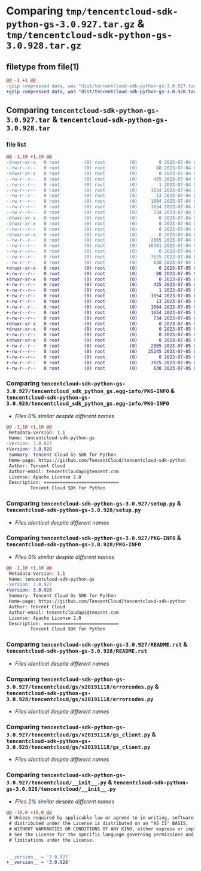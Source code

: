 # Comparing `tmp/tencentcloud-sdk-python-gs-3.0.927.tar.gz` & `tmp/tencentcloud-sdk-python-gs-3.0.928.tar.gz`

## filetype from file(1)

```diff
@@ -1 +1 @@
-gzip compressed data, was "dist/tencentcloud-sdk-python-gs-3.0.927.tar", last modified: Tue Jul  4 00:22:44 2023, max compression
+gzip compressed data, was "dist/tencentcloud-sdk-python-gs-3.0.928.tar", last modified: Wed Jul  5 00:26:48 2023, max compression
```

## Comparing `tencentcloud-sdk-python-gs-3.0.927.tar` & `tencentcloud-sdk-python-gs-3.0.928.tar`

### file list

```diff
@@ -1,19 +1,19 @@
-drwxr-xr-x   0 root         (0) root         (0)        0 2023-07-04 00:22:44.000000 tencentcloud-sdk-python-gs-3.0.927/
--rw-r--r--   0 root         (0) root         (0)       88 2023-07-04 00:22:44.000000 tencentcloud-sdk-python-gs-3.0.927/setup.cfg
-drwxr-xr-x   0 root         (0) root         (0)        0 2023-07-04 00:22:44.000000 tencentcloud-sdk-python-gs-3.0.927/tencentcloud_sdk_python_gs.egg-info/
--rw-r--r--   0 root         (0) root         (0)      435 2023-07-04 00:22:44.000000 tencentcloud-sdk-python-gs-3.0.927/tencentcloud_sdk_python_gs.egg-info/SOURCES.txt
--rw-r--r--   0 root         (0) root         (0)        1 2023-07-04 00:22:44.000000 tencentcloud-sdk-python-gs-3.0.927/tencentcloud_sdk_python_gs.egg-info/dependency_links.txt
--rw-r--r--   0 root         (0) root         (0)     1654 2023-07-04 00:22:44.000000 tencentcloud-sdk-python-gs-3.0.927/tencentcloud_sdk_python_gs.egg-info/PKG-INFO
--rw-r--r--   0 root         (0) root         (0)       13 2023-07-04 00:22:44.000000 tencentcloud-sdk-python-gs-3.0.927/tencentcloud_sdk_python_gs.egg-info/top_level.txt
--rw-r--r--   0 root         (0) root         (0)     1004 2023-07-04 00:22:44.000000 tencentcloud-sdk-python-gs-3.0.927/setup.py
--rw-r--r--   0 root         (0) root         (0)     1654 2023-07-04 00:22:44.000000 tencentcloud-sdk-python-gs-3.0.927/PKG-INFO
--rw-r--r--   0 root         (0) root         (0)      734 2023-07-04 00:22:44.000000 tencentcloud-sdk-python-gs-3.0.927/README.rst
-drwxr-xr-x   0 root         (0) root         (0)        0 2023-07-04 00:22:44.000000 tencentcloud-sdk-python-gs-3.0.927/tencentcloud/
-drwxr-xr-x   0 root         (0) root         (0)        0 2023-07-04 00:22:44.000000 tencentcloud-sdk-python-gs-3.0.927/tencentcloud/gs/
--rw-r--r--   0 root         (0) root         (0)        0 2023-07-04 00:22:44.000000 tencentcloud-sdk-python-gs-3.0.927/tencentcloud/gs/__init__.py
-drwxr-xr-x   0 root         (0) root         (0)        0 2023-07-04 00:22:44.000000 tencentcloud-sdk-python-gs-3.0.927/tencentcloud/gs/v20191118/
--rw-r--r--   0 root         (0) root         (0)     2065 2023-07-04 00:22:44.000000 tencentcloud-sdk-python-gs-3.0.927/tencentcloud/gs/v20191118/errorcodes.py
--rw-r--r--   0 root         (0) root         (0)    16381 2023-07-04 00:22:44.000000 tencentcloud-sdk-python-gs-3.0.927/tencentcloud/gs/v20191118/models.py
--rw-r--r--   0 root         (0) root         (0)        0 2023-07-04 00:22:44.000000 tencentcloud-sdk-python-gs-3.0.927/tencentcloud/gs/v20191118/__init__.py
--rw-r--r--   0 root         (0) root         (0)     7825 2023-07-04 00:22:44.000000 tencentcloud-sdk-python-gs-3.0.927/tencentcloud/gs/v20191118/gs_client.py
--rw-r--r--   0 root         (0) root         (0)      630 2023-07-04 00:22:44.000000 tencentcloud-sdk-python-gs-3.0.927/tencentcloud/__init__.py
+drwxr-xr-x   0 root         (0) root         (0)        0 2023-07-05 00:26:48.000000 tencentcloud-sdk-python-gs-3.0.928/
+-rw-r--r--   0 root         (0) root         (0)       88 2023-07-05 00:26:48.000000 tencentcloud-sdk-python-gs-3.0.928/setup.cfg
+drwxr-xr-x   0 root         (0) root         (0)        0 2023-07-05 00:26:48.000000 tencentcloud-sdk-python-gs-3.0.928/tencentcloud_sdk_python_gs.egg-info/
+-rw-r--r--   0 root         (0) root         (0)      435 2023-07-05 00:26:48.000000 tencentcloud-sdk-python-gs-3.0.928/tencentcloud_sdk_python_gs.egg-info/SOURCES.txt
+-rw-r--r--   0 root         (0) root         (0)        1 2023-07-05 00:26:48.000000 tencentcloud-sdk-python-gs-3.0.928/tencentcloud_sdk_python_gs.egg-info/dependency_links.txt
+-rw-r--r--   0 root         (0) root         (0)     1654 2023-07-05 00:26:48.000000 tencentcloud-sdk-python-gs-3.0.928/tencentcloud_sdk_python_gs.egg-info/PKG-INFO
+-rw-r--r--   0 root         (0) root         (0)       13 2023-07-05 00:26:48.000000 tencentcloud-sdk-python-gs-3.0.928/tencentcloud_sdk_python_gs.egg-info/top_level.txt
+-rw-r--r--   0 root         (0) root         (0)     1004 2023-07-05 00:26:48.000000 tencentcloud-sdk-python-gs-3.0.928/setup.py
+-rw-r--r--   0 root         (0) root         (0)     1654 2023-07-05 00:26:48.000000 tencentcloud-sdk-python-gs-3.0.928/PKG-INFO
+-rw-r--r--   0 root         (0) root         (0)      734 2023-07-05 00:26:48.000000 tencentcloud-sdk-python-gs-3.0.928/README.rst
+drwxr-xr-x   0 root         (0) root         (0)        0 2023-07-05 00:26:48.000000 tencentcloud-sdk-python-gs-3.0.928/tencentcloud/
+drwxr-xr-x   0 root         (0) root         (0)        0 2023-07-05 00:26:48.000000 tencentcloud-sdk-python-gs-3.0.928/tencentcloud/gs/
+-rw-r--r--   0 root         (0) root         (0)        0 2023-07-05 00:26:48.000000 tencentcloud-sdk-python-gs-3.0.928/tencentcloud/gs/__init__.py
+drwxr-xr-x   0 root         (0) root         (0)        0 2023-07-05 00:26:48.000000 tencentcloud-sdk-python-gs-3.0.928/tencentcloud/gs/v20191118/
+-rw-r--r--   0 root         (0) root         (0)     2065 2023-07-05 00:26:48.000000 tencentcloud-sdk-python-gs-3.0.928/tencentcloud/gs/v20191118/errorcodes.py
+-rw-r--r--   0 root         (0) root         (0)    25245 2023-07-05 00:26:48.000000 tencentcloud-sdk-python-gs-3.0.928/tencentcloud/gs/v20191118/models.py
+-rw-r--r--   0 root         (0) root         (0)        0 2023-07-05 00:26:48.000000 tencentcloud-sdk-python-gs-3.0.928/tencentcloud/gs/v20191118/__init__.py
+-rw-r--r--   0 root         (0) root         (0)     7825 2023-07-05 00:26:48.000000 tencentcloud-sdk-python-gs-3.0.928/tencentcloud/gs/v20191118/gs_client.py
+-rw-r--r--   0 root         (0) root         (0)      630 2023-07-05 00:26:48.000000 tencentcloud-sdk-python-gs-3.0.928/tencentcloud/__init__.py
```

### Comparing `tencentcloud-sdk-python-gs-3.0.927/tencentcloud_sdk_python_gs.egg-info/PKG-INFO` & `tencentcloud-sdk-python-gs-3.0.928/tencentcloud_sdk_python_gs.egg-info/PKG-INFO`

 * *Files 0% similar despite different names*

```diff
@@ -1,10 +1,10 @@
 Metadata-Version: 1.1
 Name: tencentcloud-sdk-python-gs
-Version: 3.0.927
+Version: 3.0.928
 Summary: Tencent Cloud Gs SDK for Python
 Home-page: https://github.com/TencentCloud/tencentcloud-sdk-python
 Author: Tencent Cloud
 Author-email: tencentcloudapi@tencent.com
 License: Apache License 2.0
 Description: ============================
         Tencent Cloud SDK for Python
```

### Comparing `tencentcloud-sdk-python-gs-3.0.927/setup.py` & `tencentcloud-sdk-python-gs-3.0.928/setup.py`

 * *Files identical despite different names*

### Comparing `tencentcloud-sdk-python-gs-3.0.927/PKG-INFO` & `tencentcloud-sdk-python-gs-3.0.928/PKG-INFO`

 * *Files 0% similar despite different names*

```diff
@@ -1,10 +1,10 @@
 Metadata-Version: 1.1
 Name: tencentcloud-sdk-python-gs
-Version: 3.0.927
+Version: 3.0.928
 Summary: Tencent Cloud Gs SDK for Python
 Home-page: https://github.com/TencentCloud/tencentcloud-sdk-python
 Author: Tencent Cloud
 Author-email: tencentcloudapi@tencent.com
 License: Apache License 2.0
 Description: ============================
         Tencent Cloud SDK for Python
```

### Comparing `tencentcloud-sdk-python-gs-3.0.927/README.rst` & `tencentcloud-sdk-python-gs-3.0.928/README.rst`

 * *Files identical despite different names*

### Comparing `tencentcloud-sdk-python-gs-3.0.927/tencentcloud/gs/v20191118/errorcodes.py` & `tencentcloud-sdk-python-gs-3.0.928/tencentcloud/gs/v20191118/errorcodes.py`

 * *Files identical despite different names*

### Comparing `tencentcloud-sdk-python-gs-3.0.927/tencentcloud/gs/v20191118/gs_client.py` & `tencentcloud-sdk-python-gs-3.0.928/tencentcloud/gs/v20191118/gs_client.py`

 * *Files identical despite different names*

### Comparing `tencentcloud-sdk-python-gs-3.0.927/tencentcloud/__init__.py` & `tencentcloud-sdk-python-gs-3.0.928/tencentcloud/__init__.py`

 * *Files 2% similar despite different names*

```diff
@@ -10,8 +10,8 @@
 # Unless required by applicable law or agreed to in writing, software
 # distributed under the License is distributed on an "AS IS" BASIS,
 # WITHOUT WARRANTIES OR CONDITIONS OF ANY KIND, either express or implied.
 # See the License for the specific language governing permissions and
 # limitations under the License.
 
 
-__version__ = '3.0.927'
+__version__ = '3.0.928'
```


